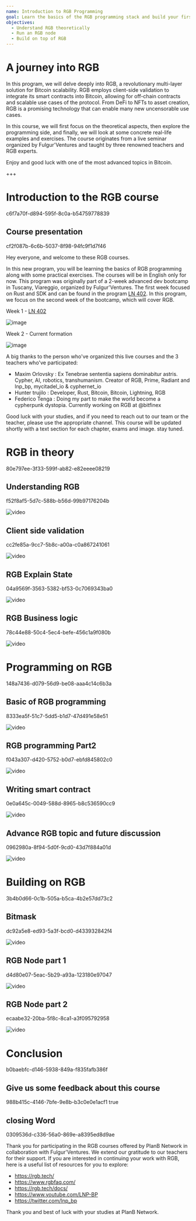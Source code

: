 ```yaml
---
name: Introduction to RGB Programming
goal: Learn the basics of the RGB programming stack and build your first RGB applications
objectives:
  - Understand RGB theoretically
  - Run an RGB node
  - Build on top of RGB
---
```


# A journey into RGB

In this program, we will delve deeply into RGB, a revolutionary multi-layer solution for Bitcoin scalability. RGB employs client-side validation to integrate its smart contracts into Bitcoin, allowing for off-chain contracts and scalable use cases of the protocol. From DeFi to NFTs to asset creation, RGB is a promising technology that can enable many new uncensorable use cases.

In this course, we will first focus on the theoretical aspects, then explore the programming side, and finally, we will look at some concrete real-life examples and exercises. The course originates from a live seminar organized by Fulgur'Ventures and taught by three renowned teachers and RGB experts.

Enjoy and good luck with one of the most advanced topics in Bitcoin.

+++

# Introduction to the RGB course
<partId>c6f7a70f-d894-595f-8c0a-b54759778839</partId>

## Course presentation
<chapterId>cf2f087b-6c6b-5037-8f98-94fc9f1d7f46</chapterId>

Hey everyone, and welcome to these RGB courses.

In this new program, you will be learning the basics of RGB programming along with some practical exercises. The courses will be in English only for now. This program was originally part of a 2-week advanced dev bootcamp in Tuscany, Viareggio, organized by Fulgur'Ventures. The first week focused on Rust and SDK and can be found in the program [LN 402](https://planb.network/courses/ln402). In this program, we focus on the second week of the bootcamp, which will cover RGB.

Week 1 - [LN 402](https://planb.network/courses/ln402)

![image](assets/image/1.webp)

Week 2 - Current formation 

![image](assets/image/2.webp)

A big thanks to the person who've organized this live courses and the 3 teachers who've participated: 

- Maxim Orlovsky : Ex Tenebrae sententia sapiens dominabitur astris. Cypher, AI, robotics, transhumanism. Creator of RGB, Prime, Radiant and lnp_bp, mycitadel_io & cyphernet_io
- Hunter trujilo :  Developer, Rust, Bitcoin, Bitcoin, Lightning, RGB
- Federico Tenga : Doing my part to make the world become a cypherpunk dystopia. Currently working on RGB at @bitfinex

Good luck with your studies, and if you need to reach out to our team or the teacher, please use the appropriate channel. This course will be updated shortly with a text section for each chapter, exams and image. stay tuned. 

# RGB in theory
<partId>80e797ee-3f33-599f-ab82-e82eeee08219</partId>

## Understanding RGB 
<chapterId>f52f8af5-5d7c-588b-b56d-99b97176204b</chapterId>

![video](https://youtu.be/AF2XbifPGXM)

## Client side validation 
<chapterId>cc2fe85a-9cc7-5b8c-a00a-c0a867241061</chapterId>

![video](https://youtu.be/FS6PDprWl5Q)

## RGB Explain State
<chapterId>04a9569f-3563-5382-bf53-0c7069343ba0</chapterId>

![video](https://youtu.be/tmAVdyXGmj4)

## RGB Business logic 
<chapterId>78c44e88-50c4-5ec4-befe-456c1a9f080b</chapterId>

![video](https://youtu.be/lUTjeuM0oTA)

# Programming on RGB 
<partId>148a7436-d079-56d9-be08-aaa4c14c6b3a</partId>

## Basic of RGB programming
<chapterId>8333ea5f-51c7-5dd5-b1d7-47d491e58e51</chapterId>

![video](https://youtu.be/Uo1UoxiImsI)

## RGB programming Part2 
<chapterId>f043a307-d420-5752-b0d7-ebfd845802c0</chapterId>

![video](https://youtu.be/sVoKIi-1XbY)

## Writing smart contract
<chapterId>0e0a645c-0049-588d-8965-b8c536590cc9</chapterId>

![video](https://youtu.be/GRwS-NvWF3I)

## Advance RGB topic and future discussion
<chapterId>0962980a-8f94-5d0f-9cd0-43d7f884a01d</chapterId>

![video](https://youtu.be/mqCupTlDbA0)

# Building on RGB 
<partId>3b4b0d66-0c1b-505a-b5ca-4b2e57dd73c2</partId>

## Bitmask	
<chapterId>dc92a5e8-ed93-5a3f-bcd0-d433932842f4</chapterId>

![video](https://youtu.be/nbUtV8GOR_U)

## RGB Node part 1 
<chapterId>d4d80e07-5eac-5b29-a93a-123180e97047</chapterId>

![video](https://youtu.be/5iAhsgCSL3U)

## RGB Node part 2
<chapterId>ecaabe32-20ba-5f8c-8ca1-a3f095792958</chapterId>

![video](https://youtu.be/piQQH4Q2nr0)


# Conclusion 
<partId>b0baebfc-d146-5938-849a-f835fafb386f</partId>


## Give us some feedback about this course
<chapterId>988b415c-4146-7bfe-9e8b-b3c0e0e1acf1</chapterId>
<isCourseReview>true</isCourseReview>

## closing Word
<chapterId>0309536d-c336-56a0-869e-a8395ed8d9ae</chapterId>

Thank you for participating in the RGB courses offered by PlanB Network in collaboration with Fulgur'Ventures. We extend our gratitude to our teachers for their support. If you are interested in continuing your work with RGB, here is a useful list of resources for you to explore:

- https://rgb.tech/
- https://www.rgbfaq.com/
- https://rgb.tech/docs/
- https://www.youtube.com/LNP-BP
- https://twitter.com/lnp_bp

Thank you and best of luck with your studies at PlanB Network.
